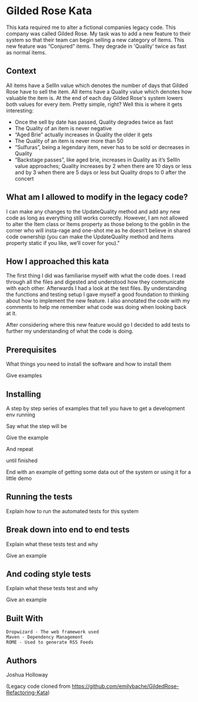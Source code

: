 # Gilded Rose Kata

This kata required me to alter a fictional companies legacy code. This company was called Gilded Rose. My task was to add a new feature to their system so that their team can begin selling a new category of items.
This new feature was “Conjured” items. They degrade in 'Quality' twice as fast as normal items.


## Context

All items have a SellIn value which denotes the number of days that Gilded Rose have to sell the item. All items have a Quality value which denotes how valuable the item is. At the end of each day Gilded Rose's system lowers both values for every item. Pretty simple, right? Well this is where it gets interesting:

- Once the sell by date has passed, Quality degrades twice as fast
- The Quality of an item is never negative
- “Aged Brie” actually increases in Quality the older it gets
- The Quality of an item is never more than 50
- “Sulfuras”, being a legendary item, never has to be sold or decreases in Quality
- “Backstage passes”, like aged brie, increases in Quality as it’s SellIn value approaches; Quality increases by 2 when there are 10 days or less and by 3 when there are 5 days or less but Quality drops to 0 after the concert


## What am I allowed to modify in the legacy code?

I can make any changes to the UpdateQuality method and add any new code as long as everything still works correctly.
However, I am not allowed to alter the Item class or Items property as those belong to the goblin in the corner who will
insta-rage and one-shot me as he doesn’t believe in shared code ownership (you can make the UpdateQuality method and Items property static if you like, we’ll cover for you)."


## How I approached this kata

The first thing I did was familiarise myself with what the code does. I read through all the files
and digested and understood how they communicate with each other. Afterwards I had a look
at the test files. By understanding the functions and testing setup I gave myself a good foundation to thinking
about how to implement the new feature. I also annotated the code with my comments to help me
remember what code was doing when looking back at it.

After considering where this new feature would go I decided to add tests to further my 
understanding of what the code is doing.


## Prerequisites

What things you need to install the software and how to install them

Give examples


## Installing

A step by step series of examples that tell you have to get a development env running

Say what the step will be

Give the example

And repeat

until finished

End with an example of getting some data out of the system or using it for a little demo


## Running the tests

Explain how to run the automated tests for this system


## Break down into end to end tests

Explain what these tests test and why

Give an example


## And coding style tests

Explain what these tests test and why

Give an example


## Built With

    Dropwizard - The web framework used
    Maven - Dependency Management
    ROME - Used to generate RSS Feeds


## Authors

Joshua Holloway

(Legacy code cloned from https://github.com/emilybache/GildedRose-Refactoring-Kata) 
